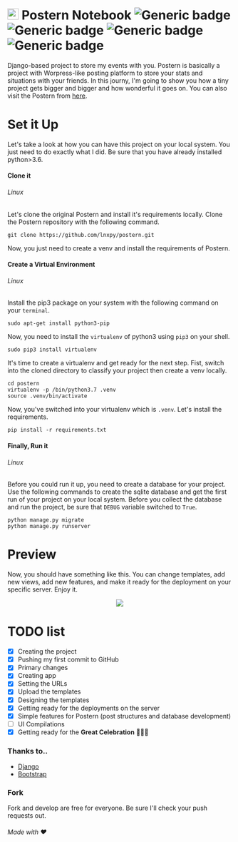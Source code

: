 # <span><img src="https://lnxpy.pythonanywhere.com/static/post/files/fav.png" width="25px"></span> Postern Notebook ![Generic badge](https://img.shields.io/badge/Build-inprogress-<COLOR>.svg) ![Generic badge](https://img.shields.io/badge/License-MIT-orange.svg) ![Generic badge](https://img.shields.io/badge/Language-python-yellow.svg) ![Generic badge](https://img.shields.io/badge/Framework-Django-green.svg)

Django-based project to store my events with you. Postern is basically a project with Worpress-like posting platform to store your stats and situations with your friends. In this journy, I'm going to show you how a tiny project gets bigger and bigger and how wonderful it goes on. You can also visit the Postern from [here](lnxpy.pythonanywhere.com).

# Set it Up
Let's take a look at how you can have this project on your local system. You just need to do exactly what I did. Be sure that you have already installed python>3.6.

#### Clone it
###### Linux
Let's clone the original Postern and install it's requirements locally. Clone the Postern repository with the following command.

    git clone https://github.com/lnxpy/postern.git

Now, you just need to create a venv and install the requirements of Postern.

#### Create a Virtual Environment
###### Linux
Install the pip3 package on your system with the following command on your `terminal`.

    sudo apt-get install python3-pip

Now, you need to install the `virtualenv` of python3 using `pip3` on your shell.
    
    sudo pip3 install virtualenv
    
It's time to create a virtualenv and get ready for the next step. Fist, switch into the cloned directory to classify your project then create a venv locally.

    cd postern
    virtualenv -p /bin/python3.7 .venv
    source .venv/bin/activate
    
Now, you've switched into your virtualenv which is `.venv`. Let's install the requirements.

    pip install -r requirements.txt 

#### Finally, Run it
###### Linux
Before you could run it up, you need to create a database for your project. Use the following commands to create the sqlite database and get the first run of your project on your local system. Before you collect the database and run the project, be sure that `DEBUG` variable switched to `True`.

    python manage.py migrate
    python manage.py runserver

# Preview
Now, you should have something like this. You can change templates, add new views, add new features, and make it ready for the deployment on your specific server. Enjoy it.

<center><img src="https://github.com/lnxpy/postern/blob/master/shots/shot.jpeg">
</center>

# TODO list
- [x] Creating the project
- [x] Pushing my first commit to GitHub
- [x] Primary changes
- [x] Creating app
- [x] Setting the URLs
- [x] Upload the templates
- [x] Designing the templates
- [x] Getting ready for the deployments on the server
- [x] Simple features for Postern (post structures and database development)
- [ ] UI Compilations
- [x] Getting ready for the **Great Celebration** 🎉🍰🥳

### Thanks to..
* [Django](https://djangoproject.com)
* [Bootstrap](https://getbootstrap.com/)

### Fork
Fork and develop are free for everyone. Be sure I'll check your push requests out.

###### Made with ❤
